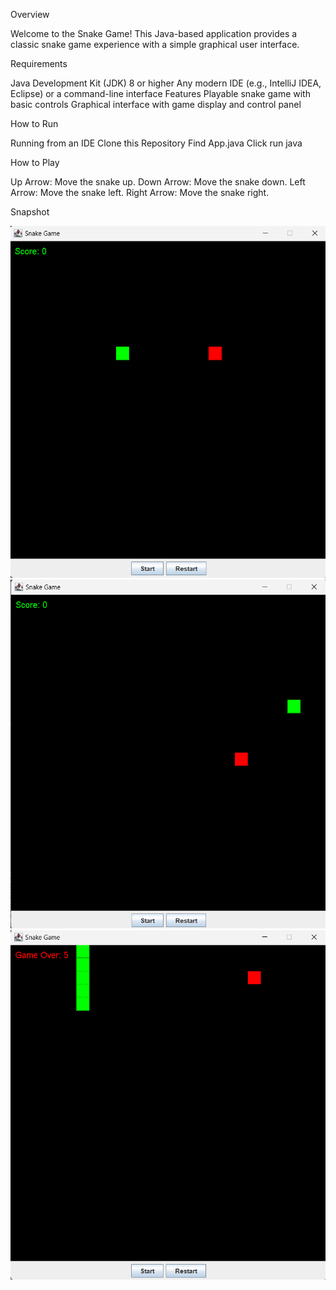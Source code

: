 Overview

Welcome to the Snake Game! This Java-based application provides a classic snake game experience with a simple graphical user interface.

Requirements

Java Development Kit (JDK) 8 or higher
Any modern IDE (e.g., IntelliJ IDEA, Eclipse) or a command-line interface
Features
Playable snake game with basic controls
Graphical interface with game display and control panel

How to Run

Running from an IDE
Clone this Repository
Find App.java 
Click run java

How to Play

Up Arrow: Move the snake up.
Down Arrow: Move the snake down.
Left Arrow: Move the snake left.
Right Arrow: Move the snake right.

Snapshot

![alt text](image.png)
![alt text](image-1.png)
![alt text](image-2.png)
